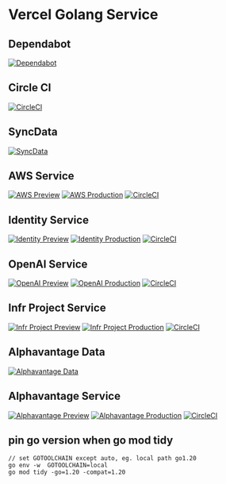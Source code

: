 # Vercel Golang Service

## Dependabot

[![Dependabot](https://github.com/futugyou/goproject/actions/workflows/dependabot-auto.yml/badge.svg)](https://github.com/futugyou/goproject/actions/workflows/dependabot-auto.yml)

## Circle CI

[![CircleCI](https://dl.circleci.com/status-badge/img/gh/futugyou/goproject/tree/master.svg?style=svg)](https://dl.circleci.com/status-badge/redirect/gh/futugyou/goproject/tree/master)

## SyncData

[![SyncData](https://github.com/futugyou/goproject/actions/workflows/syncdata.yml/badge.svg?branch=master)](https://github.com/futugyou/goproject/actions/workflows/syncdata.yml)

## AWS Service

[![AWS Preview](https://github.com/futugyou/goproject/actions/workflows/aws-vercel-preview.yaml/badge.svg)](https://github.com/futugyou/goproject/actions/workflows/aws-vercel-preview.yaml)
[![AWS Production](https://github.com/futugyou/goproject/actions/workflows/aws-vercel-production.yaml/badge.svg?branch=master)](https://github.com/futugyou/goproject/actions/workflows/aws-vercel-production.yaml)
[![CircleCI](https://dl.circleci.com/insights-snapshot/gh/futugyou/goproject/master/aws-web/badge.svg?window=30d)](https://app.circleci.com/insights/github/futugyou/goproject/workflows/aws-web/overview?branch=master&reporting-window=last-30-days&insights-snapshot=true)

## Identity Service

[![Identity Preview](https://github.com/futugyou/goproject/actions/workflows/identity-vercel-preview.yaml/badge.svg)](https://github.com/futugyou/goproject/actions/workflows/identity-vercel-preview.yaml)
[![Identity Production](https://github.com/futugyou/goproject/actions/workflows/identity-vercel-production.yaml/badge.svg?branch=master)](https://github.com/futugyou/goproject/actions/workflows/identity-vercel-production.yaml)
[![CircleCI](https://dl.circleci.com/insights-snapshot/gh/futugyou/goproject/master/identity-center/badge.svg?window=30d)](https://app.circleci.com/insights/github/futugyou/goproject/workflows/identity-center/overview?branch=master&reporting-window=last-30-days&insights-snapshot=true)

## OpenAI Service

[![OpenAI Preview](https://github.com/futugyou/goproject/actions/workflows/openAI-vercel-preview.yaml/badge.svg)](https://github.com/futugyou/goproject/actions/workflows/openAI-vercel-preview.yaml)
[![OpenAI Production](https://github.com/futugyou/goproject/actions/workflows/openAI-vercel-production.yaml/badge.svg?branch=master)](https://github.com/futugyou/goproject/actions/workflows/openAI-vercel-production.yaml)
[![CircleCI](https://dl.circleci.com/insights-snapshot/gh/futugyou/goproject/master/openai-web/badge.svg?window=30d)](https://app.circleci.com/insights/github/futugyou/goproject/workflows/openai-web/overview?branch=master&reporting-window=last-30-days&insights-snapshot=true)

## Infr Project Service

[![Infr Project Preview](https://github.com/futugyou/goproject/actions/workflows/project-vercel-preview.yaml/badge.svg)](https://github.com/futugyou/goproject/actions/workflows/project-vercel-preview.yaml)
[![Infr Project Production](https://github.com/futugyou/goproject/actions/workflows/project-vercel-production.yaml/badge.svg?branch=master)](https://github.com/futugyou/goproject/actions/workflows/project-vercel-production.yaml)
[![CircleCI](https://dl.circleci.com/insights-snapshot/gh/futugyou/goproject/master/infr-project/badge.svg?window=30d)](https://app.circleci.com/insights/github/futugyou/goproject/workflows/infr-project/overview?branch=master&reporting-window=last-30-days&insights-snapshot=true)

## Alphavantage Data

[![Alphavantage Data](https://github.com/futugyou/goproject/actions/workflows/alphavantage-data.yml/badge.svg)](https://github.com/futugyou/goproject/actions/workflows/alphavantage-data.yml)

## Alphavantage Service

[![Alphavantage Preview](https://github.com/futugyou/goproject/actions/workflows/alphavantage-preview.yaml/badge.svg)](https://github.com/futugyou/goproject/actions/workflows/alphavantage-preview.yaml)
[![Alphavantage Production](https://github.com/futugyou/goproject/actions/workflows/alphavantage-production.yaml/badge.svg?branch=master)](https://github.com/futugyou/goproject/actions/workflows/alphavantage-production.yaml)
[![CircleCI](https://dl.circleci.com/insights-snapshot/gh/futugyou/goproject/master/alphavantage-server/badge.svg?window=30d)](https://app.circleci.com/insights/github/futugyou/goproject/workflows/alphavantage-server/overview?branch=master&reporting-window=last-30-days&insights-snapshot=true)

## pin go version when go mod tidy

```golang
// set GOTOOLCHAIN except auto, eg. local path go1.20
go env -w  GOTOOLCHAIN=local
go mod tidy -go=1.20 -compat=1.20
```
